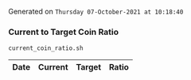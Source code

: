 Generated on `Thursday 07-October-2021 at 10:18:40`

### Current to Target Coin Ratio
`current_coin_ratio.sh`

Date|Current|Target|Ratio
---|---|---|---
